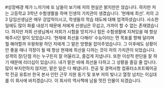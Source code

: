 #성장배경
제가 느끼기에 또 남들이 보기에 저의 현실은 밝지만은 않습니다. 하지만 저는 고등학교 3학년 수험생활을 하며 인생의 가치관이 생겼습니다.
‘현재에 최선’. 저의 고3 담임선생님은 매우 강압적이시고, 학생들의 학습 태도에 대해 엄격하셨습니다. 사소한 일에도 많이 화를 내셨기 때문에
저에게 선생님은 무섭고, 가까이 할 수 없는 존재였습니다. 하지만 저희 선생님께서 저희가 시험을 망치거나 힘든 수험생활에 지쳐있을 때 항상 
해주시던 말이 있었습니다. ‘현재에 최선을 다해라’ 수능이라는 먼 목표를 향해 달리며 뭘 해야할까 우왕좌왕 하던 저에게 그 말은 방향을 잡아주었습니다. 
그 이후에도 상황이 안 좋을 때나 걱정이 될 때 항상 현재에 최선을 다하는 것이 저의 가치관이 되었습니다. 
성격의 장/단점
저는 누구든지 잘 어울리고, 즐겁게 지냅니다. 또한 이성적 판단을 잘 하기 때문에 리더십이 있습니다. 내가 맡은 바에 최선을 다하고 그 상황을 즐길 줄 압니다. 많이 부지런하지 않지만, 맡은 일은 다 해냅니다. 
전공 및 경력사항
컴퓨터소프트웨어공학 전공
유튜브 한국 본사 인턴 근무
지원 동기 및 포부
저의 빛나고 열정 넘치는 이십대를 이 회사에 바치겠습니다. 이 회사의 역사책에 남을 멋진 인물이 되겠습니다.


